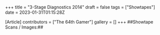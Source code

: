+++
title = "3-Stage Diagnostics 2014"
draft = false
tags = ["Showtapes"]
date = 2023-01-31T01:15:28Z

[Article]
contributors = ["The 64th Gamer"]
gallery = []
+++
##Showtape Scans / Images:##
